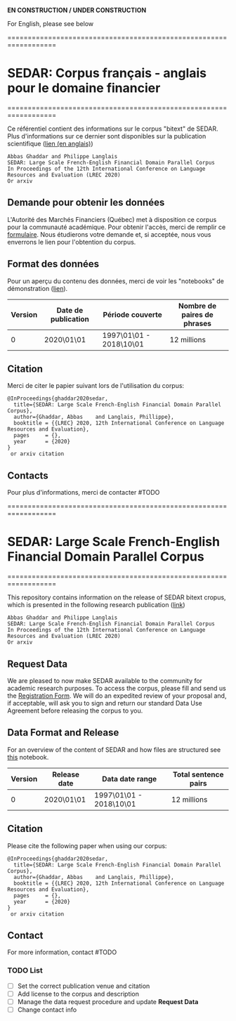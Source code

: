 **EN CONSTRUCTION / UNDER CONSTRUCTION**

For English, please see below

==================================================================

# SEDAR: Corpus français - anglais pour le domaine financier

==================================================================

Ce référentiel contient des informations sur le corpus "bitext" de SEDAR. Plus d'informations sur ce dernier sont disponibles sur la publication scientifique ([lien (en anglais)](http://link_to_paper))

    Abbas Ghaddar and Philippe Langlais 
    SEDAR: Large Scale French-English Financial Domain Parallel Corpus
    In Proceedings of the 12th International Conference on Language Resources and Evaluation (LREC 2020) 
    Or arxiv

## Demande pour obtenir les données

L'Autorité des Marchés Financiers (Québec) met à disposition ce corpus pour la communauté académique. Pour obtenir l'accès, merci de remplir ce [formulaire](http://link_to_online_or_msword_regform).  Nous étudierons votre demande et, si acceptée, nous vous enverrons le lien pour l'obtention du corpus. 

## Format des données

Pour un aperçu du contenu des données, merci de voir les "notebooks" de démonstration ([lien](demo_sedar.ipynb)).

|  Version | Date de publication  | Période couverte | Nombre de paires de phrases  |
|---|---|---|---|
| 0  | 2020\01\01  | 1997\01\01 - 2018\10\01  | 12 millions  |

## Citation

Merci de citer le papier suivant lors de l'utilisation du corpus: 

```
@InProceedings{ghaddar2020sedar,
  title={SEDAR: Large Scale French-English Financial Domain Parallel Corpus},
  author={Ghaddar, Abbas	and Langlais, Phillippe},
  booktitle = {{LREC} 2020, 12th International Conference on Language Resources and Evaluation},
  pages     = {},
  year      = {2020}
}
 or arxiv citation
```

## Contacts

Pour plus d'informations, merci de contacter #TODO



==================================================================

# SEDAR: Large Scale French-English Financial Domain Parallel Corpus

==================================================================

This repository contains information on the release of SEDAR bitext cropus, which is presented in the following research publication ([link](http://link_to_paper))

    Abbas Ghaddar and Philippe Langlais 
    SEDAR: Large Scale French-English Financial Domain Parallel Corpus
    In Proceedings of the 12th International Conference on Language Resources and Evaluation (LREC 2020) 
    Or arxiv

## Request Data

We are pleased to now make SEDAR available to the community for academic research purposes. To access the corpus, please fill and send us the [Registration Form](http://link_to_online_or_msword_regform).  We will do an expedited review of your proposal and, if acceptable, will ask you to sign and return our standard Data Use Agreement before releasing the corpus to you. 

## Data Format and Release
For an overview of the content of SEDAR and how files are structured see [this](demo_sedar.ipynb) notebook.

|  Version | Release date  | Data date range | Total sentence pairs  |
|---|---|---|---|
| 0  | 2020\01\01  | 1997\01\01 - 2018\10\01  | 12 millions  |

## Citation

Please cite the following paper when using our corpus: 

```
@InProceedings{ghaddar2020sedar,
  title={SEDAR: Large Scale French-English Financial Domain Parallel Corpus},
  author={Ghaddar, Abbas	and Langlais, Phillippe},
  booktitle = {{LREC} 2020, 12th International Conference on Language Resources and Evaluation},
  pages     = {},
  year      = {2020}
}
 or arxiv citation
```

## Contact
For more information, contact #TODO

### TODO List

- [ ] Set the correct publication venue and citation
- [ ] Add license to the corpus and description
- [ ] Manage the data request procedure and update **Request Data**
- [ ] Change contact info
